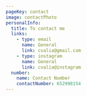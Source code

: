```yaml
---
pageKey: contact
image: contactPhoto
personalInfo:
  title: To contact me
  links:
    - type: email
      name: General
      link: cvalia@gmail.com
    - type: instagram
      name: General
      link: cvalia@instagram
  number: 
    name: Contact Number
    contactNumber: 652998154
---
```

